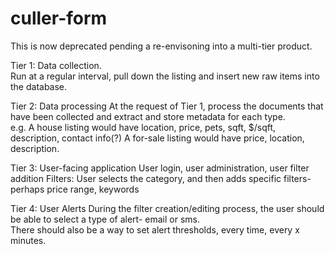 culler-form
==========

This is now deprecated pending a re-envisoning into a multi-tier product.  

Tier 1: Data collection.  
  Run at a regular interval, pull down the listing and insert new raw items into the database.  
   
Tier 2: Data processing
  At the request of Tier 1, process the documents that have been collected and extract and store metadata for each type.  
  e.g. A house listing would have location, price, pets, sqft, $/sqft, description, contact info(?)
       A for-sale listing would have price, location, description.  
       
Tier 3: User-facing application
  User login, user administration, user filter addition
  Filters: User selects the category, and then adds specific filters- perhaps price range, keywords
  
Tier 4: User Alerts
  During the filter creation/editing process, the user should be able to select a type of alert- email or sms.  
  There should also be a way to set alert thresholds, every time, every x minutes.

